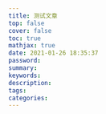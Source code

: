 ```yaml
---
title: 测试文章
top: false
cover: false
toc: true
mathjax: true
date: 2021-01-26 18:35:37
password:
summary:
keywords:
description:
tags:
categories:
---
```

